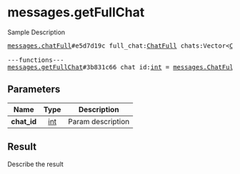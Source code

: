 # messages.getFullChat

Sample Description

<pre>
<a href="../constructor/messages.chatFull">messages.chatFull</a>#e5d7d19c full_chat:<a href="../type/ChatFull.md">ChatFull</a> chats:Vector&lt;<a href="../type/Chat.md">Chat</a>&gt; users:Vector&lt;<a href="../type/User.md">User</a>&gt; = <a href="../type/messages.ChatFull.md">messages.ChatFull</a>;

---functions---
<a href="../method/messages.getFullChat.md">messages.getFullChat</a>#3b831c66 chat_id:<a href="../type/int.md">int</a> = <a href="../type/messages.ChatFull.md">messages.ChatFull</a>;
</pre>

## Parameters

| Name | Type | Description |
|------|:----:|-------------|
| **chat_id** | [int](../type/int.md) | Param description |

## Result

Describe the result

